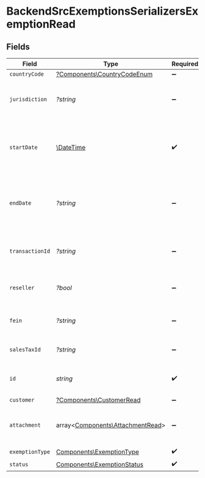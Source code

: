 # BackendSrcExemptionsSerializersExemptionRead


## Fields

| Field                                                                         | Type                                                                          | Required                                                                      | Description                                                                   |
| ----------------------------------------------------------------------------- | ----------------------------------------------------------------------------- | ----------------------------------------------------------------------------- | ----------------------------------------------------------------------------- |
| `countryCode`                                                                 | [?Components\CountryCodeEnum](../../Models/Components/CountryCodeEnum.md)     | :heavy_minus_sign:                                                            | N/A                                                                           |
| `jurisdiction`                                                                | *?string*                                                                     | :heavy_minus_sign:                                                            | The jurisdiction identifier for the exemption                                 |
| `startDate`                                                                   | [\DateTime](https://www.php.net/manual/en/class.datetime.php)                 | :heavy_check_mark:                                                            | Start date for the exemption validity period (YYYY-MM-DD format)              |
| `endDate`                                                                     | *?string*                                                                     | :heavy_minus_sign:                                                            | End date for the exemption validity period (YYYY-MM-DD format)                |
| `transactionId`                                                               | *?string*                                                                     | :heavy_minus_sign:                                                            | Unique identifier for the transaction, if applicable                          |
| `reseller`                                                                    | *?bool*                                                                       | :heavy_minus_sign:                                                            | Indicates whether the exemption is for a reseller                             |
| `fein`                                                                        | *?string*                                                                     | :heavy_minus_sign:                                                            | Federal Employer Identification Number                                        |
| `salesTaxId`                                                                  | *?string*                                                                     | :heavy_minus_sign:                                                            | Sales tax ID for the exemption                                                |
| `id`                                                                          | *string*                                                                      | :heavy_check_mark:                                                            | Unique identifier for the exemption                                           |
| `customer`                                                                    | [?Components\CustomerRead](../../Models/Components/CustomerRead.md)           | :heavy_minus_sign:                                                            | N/A                                                                           |
| `attachment`                                                                  | array<[Components\AttachmentRead](../../Models/Components/AttachmentRead.md)> | :heavy_minus_sign:                                                            | List of attachments related to the exemption                                  |
| `exemptionType`                                                               | [Components\ExemptionType](../../Models/Components/ExemptionType.md)          | :heavy_check_mark:                                                            | N/A                                                                           |
| `status`                                                                      | [Components\ExemptionStatus](../../Models/Components/ExemptionStatus.md)      | :heavy_check_mark:                                                            | N/A                                                                           |